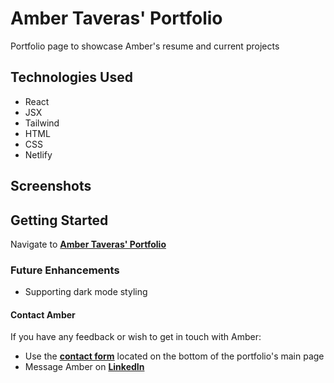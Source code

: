 # Amber Taveras' Portfolio

Portfolio page to showcase Amber's resume and current projects

## Technologies Used

- React
- JSX
- Tailwind
- HTML
- CSS
- Netlify

## Screenshots

## Getting Started

Navigate to **[Amber Taveras' Portfolio](https://ambertaveras.dev/)**

### Future Enhancements

- Supporting dark mode styling


#### Contact Amber

If you have any feedback or wish to get in touch with Amber:
- Use the **[contact form](https://ambertaveras.dev/#contact)** located on the bottom of the portfolio's main page
- Message Amber on **[LinkedIn](https://www.linkedin.com/in/ambertaveras/)**